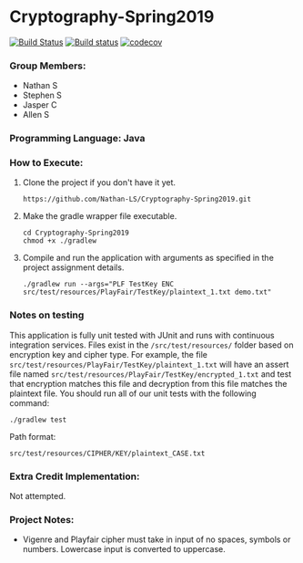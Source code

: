 # Cryptography-Spring2019
[![Build Status](https://travis-ci.org/Nathan-LS/Cryptography-Spring2019.svg?branch=master)](https://travis-ci.org/Nathan-LS/Cryptography-Spring2019)
[![Build status](https://ci.appveyor.com/api/projects/status/5ii1i4fvjvmc6lee?svg=true)](https://ci.appveyor.com/project/Nathan-LS/cryptography-spring2019)
[![codecov](https://codecov.io/gh/Nathan-LS/Cryptography-Spring2019/branch/master/graph/badge.svg)](https://codecov.io/gh/Nathan-LS/Cryptography-Spring2019)

### Group Members:
  - Nathan S
  - Stephen S
  - Jasper C
  - Allen S

### Programming Language: Java

### How to Execute:
1. Clone the project if you don't have it yet.
    ```
    https://github.com/Nathan-LS/Cryptography-Spring2019.git
    ```
2. Make the gradle wrapper file executable.
    ```
    cd Cryptography-Spring2019
    chmod +x ./gradlew
    ```
3. Compile and run the application with arguments as specified in the project assignment details.
    ```
    ./gradlew run --args="PLF TestKey ENC src/test/resources/PlayFair/TestKey/plaintext_1.txt demo.txt"
    ```

### Notes on testing
This application is fully unit tested with JUnit and runs with continuous integration services. Files exist in the ```/src/test/resources/``` folder based on encryption key and cipher type.
For example, the file ```src/test/resources/PlayFair/TestKey/plaintext_1.txt``` will have an assert file named ```src/test/resources/PlayFair/TestKey/encrypted_1.txt``` and test that encryption matches this file and decryption from this file matches the plaintext file.
You should run all of our unit tests with the following command:
```text
./gradlew test
```
Path format:
```text
src/test/resources/CIPHER/KEY/plaintext_CASE.txt
```

### Extra Credit Implementation:
Not attempted.

### Project Notes:
  - Vigenre and Playfair cipher must take in input of no spaces, symbols or numbers. Lowercase input is converted to uppercase.

